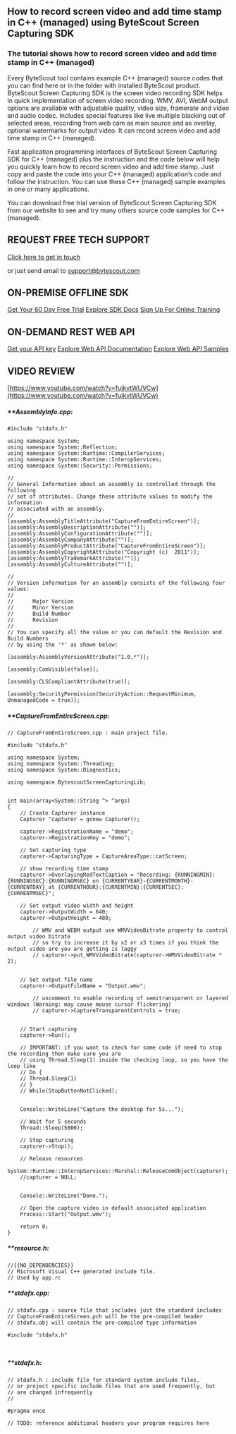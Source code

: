 ## How to record screen video and add time stamp in C++ (managed) using ByteScout Screen Capturing SDK

### The tutorial shows how to record screen video and add time stamp in C++ (managed)

Every ByteScout tool contains example C++ (managed) source codes that you can find here or in the folder with installed ByteScout product. ByteScout Screen Capturing SDK is the screen video recording SDK helps in quick implementation of screen video recording. WMV, AVI, WebM output options are available with adjustable quality, video size, framerate and video and audio codec. Includes special features like live multiple blacking out of selected areas, recording from web cam as main source and as overlay, optional watermarks for output video. It can record screen video and add time stamp in C++ (managed).

Fast application programming interfaces of ByteScout Screen Capturing SDK for C++ (managed) plus the instruction and the code below will help you quickly learn how to record screen video and add time stamp. Just copy and paste the code into your C++ (managed) application’s code and follow the instruction. You can use these C++ (managed) sample examples in one or many applications.

You can download free trial version of ByteScout Screen Capturing SDK from our website to see and try many others source code samples for C++ (managed).

## REQUEST FREE TECH SUPPORT

[Click here to get in touch](https://bytescout.zendesk.com/hc/en-us/requests/new?subject=ByteScout%20Screen%20Capturing%20SDK%20Question)

or just send email to [support@bytescout.com](mailto:support@bytescout.com?subject=ByteScout%20Screen%20Capturing%20SDK%20Question) 

## ON-PREMISE OFFLINE SDK 

[Get Your 60 Day Free Trial](https://bytescout.com/download/web-installer?utm_source=github-readme)
[Explore SDK Docs](https://bytescout.com/documentation/index.html?utm_source=github-readme)
[Sign Up For Online Training](https://academy.bytescout.com/)


## ON-DEMAND REST WEB API

[Get your API key](https://pdf.co/documentation/api?utm_source=github-readme)
[Explore Web API Documentation](https://pdf.co/documentation/api?utm_source=github-readme)
[Explore Web API Samples](https://github.com/bytescout/ByteScout-SDK-SourceCode/tree/master/PDF.co%20Web%20API)

## VIDEO REVIEW

[https://www.youtube.com/watch?v=fujkvtWUVCw](https://www.youtube.com/watch?v=fujkvtWUVCw)




<!-- code block begin -->

##### ****AssemblyInfo.cpp:**
    
```
#include "stdafx.h"

using namespace System;
using namespace System::Reflection;
using namespace System::Runtime::CompilerServices;
using namespace System::Runtime::InteropServices;
using namespace System::Security::Permissions;

//
// General Information about an assembly is controlled through the following
// set of attributes. Change these attribute values to modify the information
// associated with an assembly.
//
[assembly:AssemblyTitleAttribute("CaptureFromEntireScreen")];
[assembly:AssemblyDescriptionAttribute("")];
[assembly:AssemblyConfigurationAttribute("")];
[assembly:AssemblyCompanyAttribute("")];
[assembly:AssemblyProductAttribute("CaptureFromEntireScreen")];
[assembly:AssemblyCopyrightAttribute("Copyright (c)  2011")];
[assembly:AssemblyTrademarkAttribute("")];
[assembly:AssemblyCultureAttribute("")];

//
// Version information for an assembly consists of the following four values:
//
//      Major Version
//      Minor Version
//      Build Number
//      Revision
//
// You can specify all the value or you can default the Revision and Build Numbers
// by using the '*' as shown below:

[assembly:AssemblyVersionAttribute("1.0.*")];

[assembly:ComVisible(false)];

[assembly:CLSCompliantAttribute(true)];

[assembly:SecurityPermission(SecurityAction::RequestMinimum, UnmanagedCode = true)];

```

<!-- code block end -->    

<!-- code block begin -->

##### ****CaptureFromEntireScreen.cpp:**
    
```
// CaptureFromEntireScreen.cpp : main project file.

#include "stdafx.h"

using namespace System;
using namespace System::Threading;
using namespace System::Diagnostics;

using namespace BytescoutScreenCapturingLib;


int main(array<System::String ^> ^args)
{
	// Create Capturer instance
    Capturer ^capturer = gcnew Capturer();
    
	capturer->RegistrationName = "demo";
	capturer->RegistrationKey = "demo";

	// Set capturing type
	capturer->CapturingType = CaptureAreaType::catScreen;
	
	// show recording time stamp
	capturer->OverlayingRedTextCaption = "Recording: {RUNNINGMIN}:{RUNNINGSEC}:{RUNNINGMSEC} on {CURRENTYEAR}-{CURRENTMONTH}-{CURRENTDAY} at {CURRENTHOUR}:{CURRENTMIN}:{CURRENTSEC}:{CURRENTMSEC}";

	// Set output video width and height
	capturer->OutputWidth = 640;
	capturer->OutputHeight = 480;

	    // WMV and WEBM output use WMVVideoBitrate property to control output video bitrate
   	    // so try to increase it by x2 or x3 times if you think the output video are you are getting is laggy
	    // capturer->put_WMVVideoBitrate(capturer->WMVVideoBitrate * 2);


	// Set output file name
	capturer->OutputFileName = "Output.wmv";

        // uncomment to enable recording of semitransparent or layered windows (Warning: may cause mouse cursor flickering)
        // capturer->CaptureTransparentControls = true;


	// Start capturing
	capturer->Run();

	// IMPORTANT: if you want to check for some code if need to stop the recording then make sure you are 
	// using Thread.Sleep(1) inside the checking loop, so you have the loop like
	// Do {
	// Thread.Sleep(1) 
	// }
	// While(StopButtonNotClicked);

	
	Console::WriteLine("Capture the desktop for 5s...");

	// Wait for 5 seconds
	Thread::Sleep(5000);

	// Stop capturing
	capturer->Stop();

    // Release resources
    System::Runtime::InteropServices::Marshal::ReleaseComObject(capturer);
    //capturer = NULL;

	
	Console::WriteLine("Done.");
	
	// Open the capture video in default associated application
	Process::Start("Output.wmv");

	return 0;
}

```

<!-- code block end -->    

<!-- code block begin -->

##### ****resource.h:**
    
```
//{{NO_DEPENDENCIES}}
// Microsoft Visual C++ generated include file.
// Used by app.rc

```

<!-- code block end -->    

<!-- code block begin -->

##### ****stdafx.cpp:**
    
```
// stdafx.cpp : source file that includes just the standard includes
// CaptureFromEntireScreen.pch will be the pre-compiled header
// stdafx.obj will contain the pre-compiled type information

#include "stdafx.h"



```

<!-- code block end -->    

<!-- code block begin -->

##### ****stdafx.h:**
    
```
// stdafx.h : include file for standard system include files,
// or project specific include files that are used frequently, but
// are changed infrequently
//

#pragma once

// TODO: reference additional headers your program requires here

```

<!-- code block end -->